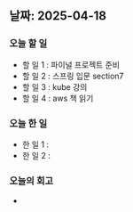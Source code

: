 ## 날짜: 2025-04-18

### 오늘 할 일
- 할 일 1 : 파이널 프로젝트 준비
- 할 일 2 : 스프링 입문 section7
- 할 일 3 : kube 강의
- 할 일 4 : aws 책 읽기

### 오늘 한 일
- 한 일 1 :
- 한 일 2 :

### 오늘의 회고
- 